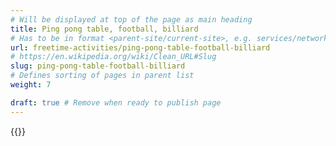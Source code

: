 ```yaml
---
# Will be displayed at top of the page as main heading
title: Ping pong table, football, billiard
# Has to be in format <parent-site/current-site>, e.g. services/network (notice missing slash at the beginning)
url: freetime-activities/ping-pong-table-football-billiard
# https://en.wikipedia.org/wiki/Clean_URL#Slug
slug: ping-pong-table-football-billiard
# Defines sorting of pages in parent list
weight: 7

draft: true # Remove when ready to publish page
---
```

{{<linktraslations>}} <!-- TODO: remove before publishing draft -->

<!-- Write page contents here -->
<!-- Use Markdown syntax: https://www.markdownguide.org/basic-syntax -->
